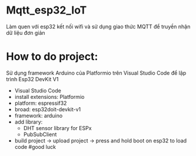 # Mqtt_esp32_IoT
Làm quen với esp32 kết nối wifi và sử dụng giao thức MQTT để truyền nhận dữ liệu đơn giản
# How to do project:
Sử dụng framework Arduino của Platformio trên Visual Studio Code để lập trình Esp32 DevKit V1
  + Visual Studio Code
  + install extensions: Platformio
  + platform: espressif32
  + broad: esp32doit-devkit-v1
  + framework: arduino
  + add library:
    * DHT sensor library for ESPx
    * PubSubClient
  + build project -> upload project -> press and hold boot on esp32 to load code
#good luck
    

